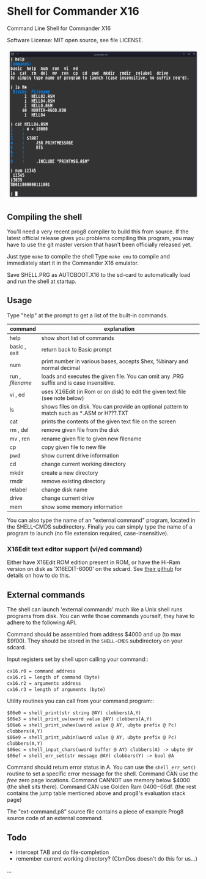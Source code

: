 # Shell for Commander X16

Command Line Shell for Commander X16

Software License: MIT open source, see file LICENSE.

![Shell screenshot](./screenshot.png "Screenshot of the shel; running in X16 emulator")

## Compiling the shell

You'll need a very recent prog8 compiler to build this from source.
If the latest official release gives you problems compiling this program, you may have to use
the git master version that hasn't been officially released yet.

Just type ``make`` to compile the shell
Type ``make emu`` to compile and immediately start it in the Commander X16 emulator.

Save SHELL.PRG as AUTOBOOT.X16 to the sd-card to automatically load and run the shell at startup.


## Usage

Type "help" at the prompt to get a list of the built-in commands.

| command                | explanation                                                                                 |
|------------------------|---------------------------------------------------------------------------------------------|
| help                   | show short list of commands                                                                 |
| basic , exit           | return back to Basic prompt                                                                 |
| num                    | print number in various bases, accepts $hex, %binary and normal decimal                     |
| run  ,<br/> *filename* | loads and executes the given file. You can omit any .PRG suffix and is case insensitive.    |
| vi , ed                | uses X16Edit (in Rom or on disk) to edit the given text file  (see note below)              |       
| ls                     | shows files on disk. You can provide an optional pattern to match such as *.ASM or H???.TXT |
| cat                    | prints the contents of the given text file on the screen                                    |       
| rm , del               | remove given file from the disk                                                             |       
| mv , ren               | rename given file to given new filename                                                     |
| cp                     | copy given file to new file                                                                 |
| pwd                    | show current drive information                                                              |       
| cd                     | change current working directory                                                            |
| mkdir                  | create a new directory                                                                      |       
| rmdir                  | remove existing directory                                                                   |       
| relabel                | change disk name                                                                            |       
| drive                  | change current drive                                                                        |       
| mem                    | show some memory information                                                                |       

You can also type the name of an "external command" program, located in the SHELL-CMDS subdirectory.
Finally you can simply type the name of a program to launch (no file extension required, case-insensitive).


### X16Edit text editor support (vi/ed command)

Either have X16Edit ROM edition present in ROM, or have the Hi-Ram version on disk as 'X16EDIT-6000' on the sdcard.
See [their github](https://github.com/stefan-b-jakobsson/x16-edit) for details on how to do this.


## External commands

The shell can launch 'external commands' much like a Unix shell runs programs from disk.
You can write those commands yourself, they have to adhere to the following API.

Command should be assembled from address $4000 and up (to max $9f00).
They should be stored in the ``SHELL-CMDS`` subdirectory on your sdcard.

Input registers set by shell upon calling your command::

    cx16.r0 = command address
    cx16.r1 = length of command (byte)
    cx16.r2 = arguments address
    cx16.r3 = length of arguments (byte)

Utility routines you can call from your command program::

    $06e0 = shell_print(str string @AY) clobbers(A,Y)
    $06e3 = shell_print_uw(uword value @AY) clobbers(A,Y)
    $06e6 = shell_print_uwhex(uword value @ AY, ubyte prefix @ Pc) clobbers(A,Y)
    $06e9 = shell_print_uwbin(uword value @ AY, ubyte prefix @ Pc) clobbers(A,Y)
    $06ec = shell_input_chars(uword buffer @ AY) clobbers(A) -> ubyte @Y
    $06ef = shell_err_set(str message @AY) clobbers(Y) -> bool @A

Command should return error status in A. You can use the ``shell_err_set()`` routine to set a specific error message for the shell.
Command CAN use the *free* zero page locations.
Command CANNOT use memory below $4000 (the shell sits there).
Command CAN use Golden Ram $0400-$06df. (the rest contains the jump table mentioned above and prog8's evaluation stack page)

The "ext-command.p8" source file contains a piece of example Prog8 source code of an external command.


## Todo

- intercept TAB and do file-completion
- remember current working directory? (CbmDos doesn't do this for us...)

...
